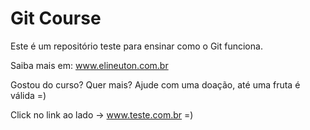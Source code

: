 # Git Course

Este é um repositório teste para ensinar como o Git funciona.

Saiba mais em: www.elineuton.com.br

Gostou do curso? Quer mais? Ajude com uma doação, até uma fruta é válida =)

Click no link ao lado -> www.teste.com.br =)

